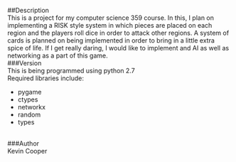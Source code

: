 ##Description<br>
This is a project for my computer science 359 course.  In this, I plan on implementing a RISK style system in which pieces are placed on each region and the players roll dice in order to attack other regions.  A system of cards is planned on being implemented in order to bring in a little extra spice of life.  If I get really daring, I would like to implement and AI as well as networking as a part of this game.<br>
###Version<br>
This is being programmed using python 2.7<br>
Required libraries include:<br>
 * pygame<br>
 * ctypes<br>
 * networkx<br>
 * random<br>
 * types<br>
 <br>
 ###Author<br>
 Kevin Cooper
